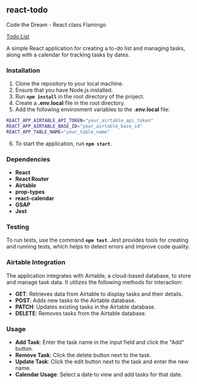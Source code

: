 ## react-todo
Code the Dream - React class Flamingo

[Todo List](https://todo-react-ctd.netlify.app/)

A simple React application for creating a to-do list and managing tasks, along with a calendar for tracking tasks by dates.

### Installation

1. Clone the repository to your local machine.
2. Ensure that you have Node.js installed.
3. Run **`npm install`** in the root directory of the project.
4. Create a **.env.local** file in the root directory.
5. Add the following environment variables to the **.env.local** file:
```bash
REACT_APP_AIRTABLE_API_TOKEN="your_airtable_api_token"
REACT_APP_AIRTABLE_BASE_ID="your_airtable_base_id"
REACT_APP_TABLE_NAME="your_table_name"
```
6. To start the application, run **`npm start`**.

### Dependencies

- **React**
- **React Router**
- **Airtable**
- **prop-types**
- **react-calendar**
- **GSAP**
- **Jest**

### Testing

To run tests, use the command **`npm test`**. Jest provides tools for creating and running tests, which helps to detect errors and improve code quality.

### Airtable Integration

The application integrates with Airtable, a cloud-based database, to store and manage task data. It utilizes the following methods for interaction:

- **GET**: Retrieves data from Airtable to display tasks and their details.
- **POST**: Adds new tasks to the Airtable database.
- **PATCH**: Updates existing tasks in the Airtable database.
- **DELETE**: Removes tasks from the Airtable database.

### Usage
- **Add Task**: Enter the task name in the input field and click the "Add" button.
- **Remove Task**: Click the delete button next to the task.
- **Update Task**: Click the edit button next to the task and enter the new name.
- **Calendar Usage**: Select a date to view and add tasks for that date.